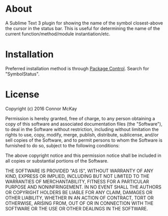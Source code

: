 About
=====

A Sublime Text 3 plugin for showing the name of the symbol closest-above the cursor in the status
bar. This is useful for determining the name of the current function/method/module
instantiation/etc.

Installation
============

Preferred installation method is through [Package Control](https://packagecontrol.io/). Search for
"SymbolStatus".

License
=======

Copyright (c) 2016 Connor McKay

Permission is hereby granted, free of charge, to any person obtaining a copy of this software and
associated documentation files (the "Software"), to deal in the Software without restriction,
including without limitation the rights to use, copy, modify, merge, publish, distribute,
sublicense, and/or sell copies of the Software, and to permit persons to whom the Software is
furnished to do so, subject to the following conditions:

The above copyright notice and this permission notice shall be included in all copies or substantial
portions of the Software.

THE SOFTWARE IS PROVIDED "AS IS", WITHOUT WARRANTY OF ANY KIND, EXPRESS OR IMPLIED, INCLUDING BUT
NOT LIMITED TO THE WARRANTIES OF MERCHANTABILITY, FITNESS FOR A PARTICULAR PURPOSE AND
NONINFRINGEMENT. IN NO EVENT SHALL THE AUTHORS OR COPYRIGHT HOLDERS BE LIABLE FOR ANY CLAIM, DAMAGES
OR OTHER LIABILITY, WHETHER IN AN ACTION OF CONTRACT, TORT OR OTHERWISE, ARISING FROM, OUT OF OR IN
CONNECTION WITH THE SOFTWARE OR THE USE OR OTHER DEALINGS IN THE SOFTWARE.
